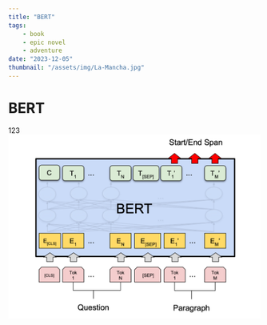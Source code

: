 ```yaml
---
title: "BERT"
tags:
    - book
    - epic novel
    - adventure
date: "2023-12-05"
thumbnail: "/assets/img/La-Mancha.jpg"
---
```

# BERT
123
![屏幕截图 2025-03-03 102051](http://github.com/hivexyz/selfblog/blob/main/images/bert.png)
